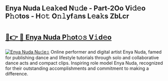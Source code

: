 ## Enya Nuda L𝚎a𝚔ed N𝚞𝚍e - Part-2Oo Vi𝚍𝚎o P𝚑𝚘tos - H𝚘𝚝 O𝚗𝚕yf𝚊ns L𝚎a𝚔s ZbLcr

# <h2><a href="http://kfdere.oniu.top/?m=Enya+Nuda">🔗👉 🔴 Enya Nuda P𝚑ot𝚘𝚜 V𝚒d𝚎o</a></h2>

[![Enya Nuda Nu𝚍e𝚜](https://i.imgur.com/0qMVB7G.gif)](http://kfdere.oniu.top/?m=Enya+Nuda)
Online performer and digital artist Enya Nuda, famed for publishing dance and lifestyle tutorials through solo and collaborative dance acts and compact clips. Inspiring role model Enya Nuda, recognized for their outstanding accomplishments and commitment to making a difference.  
